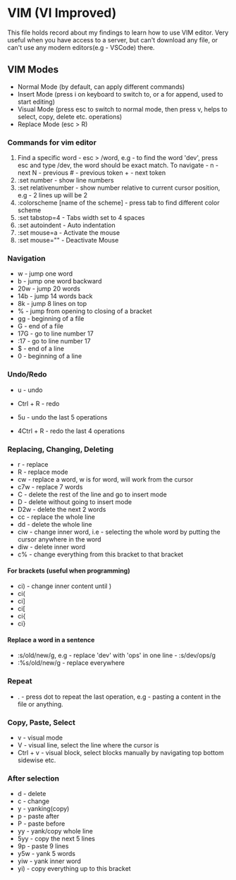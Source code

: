 # VIM (VI Improved)

This file holds record about my findings to learn how to use VIM editor. Very useful when you have access to a server, but can't download any file, or can't use any modern editors(e.g - VSCode) there.

## VIM Modes

- Normal Mode (by default, can apply different commands)
- Insert Mode (press i on keyboard to switch to, or a for append, used to start editing)
- Visual Mode (press esc to switch to normal mode, then press v, helps to select, copy, delete etc. operations)
- Replace Mode (esc > R)

### Commands for vim editor

1. Find a specific word - esc > /word, e.g - to find the word 'dev', press esc and type /dev, the word should be exact match. To navigate -
        n - next
        N - previous
        # - previous token
        + - next token
2. :set number - show line numbers
3. :set relativenumber - show number relative to current cursor position, e.g - 2 lines up will be 2
4. :colorscheme [name of the scheme] - press tab to find different color scheme
5. :set tabstop=4 - Tabs width set to 4 spaces
6. :set autoindent - Auto indentation
7. :set mouse=a - Activate the mouse
8. :set mouse="" - Deactivate Mouse

### Navigation

- w - jump one word  
- b - jump one word backward  
- 20w - jump 20 words  
- 14b - jump 14 words back  
- 8k - jump 8 lines on top
- % - jump from opening to closing of a bracket
- gg - beginning of a file
- G - end of a file
- 17G - go to line number 17
- :17 - go to line number 17
- $ - end of a line
- 0 - beginning of a line

### Undo/Redo

- u - undo  
- Ctrl + R - redo

- 5u - undo the last 5 operations  
- 4Ctrl + R - redo the last 4 operations  

### Replacing, Changing, Deleting

- r - replace  
- R - replace mode  
- cw - replace a word, w is for word, will work from the cursor  
- c7w - replace 7 words  
- C - delete the rest of the line and go to insert mode  
- D - delete without going to insert mode  
- D2w - delete the next 2 words  
- cc - replace the whole line  
- dd - delete the whole line
- ciw - change inner word, i.e - selecting the whole word by putting the cursor anywhere in the word  
- diw - delete inner word
- c% - change everything from this bracket to that bracket

#### For brackets (useful when programming)

- ci) - change inner content until )  
- ci(  
- ci]  
- ci[  
- ci{  
- ci}  

#### Replace a word in a sentence

- :s/old/new/g, e.g - replace 'dev' with 'ops' in one line - :s/dev/ops/g  
- :%s/old/new/g - replace everywhere

### Repeat

- . - press dot to repeat the last operation, e.g - pasting a content in the file or anything.

### Copy, Paste, Select

- v - visual mode
- V - visual line, select the line where the cursor is
- Ctrl + v - visual block, select blocks manually by navigating top bottom sidewise etc.  

### After selection

- d - delete
- c - change
- y - yanking(copy)
- p - paste after
- P - paste before
- yy - yank/copy whole line
- 5yy - copy the next 5 lines
- 9p - paste 9 lines
- y5w - yank 5 words
- yiw - yank inner word
- yi) - copy everything up to this bracket  
